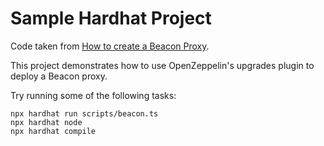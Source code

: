 # Sample Hardhat Project
Code taken from [How to create a Beacon Proxy](https://medium.com/coinmonks/how-to-create-a-beacon-proxy-3d55335f7353).

This project demonstrates how to use OpenZeppelin's upgrades plugin to deploy a Beacon proxy. 

Try running some of the following tasks:

```shell
npx hardhat run scripts/beacon.ts
npx hardhat node
npx hardhat compile
```
